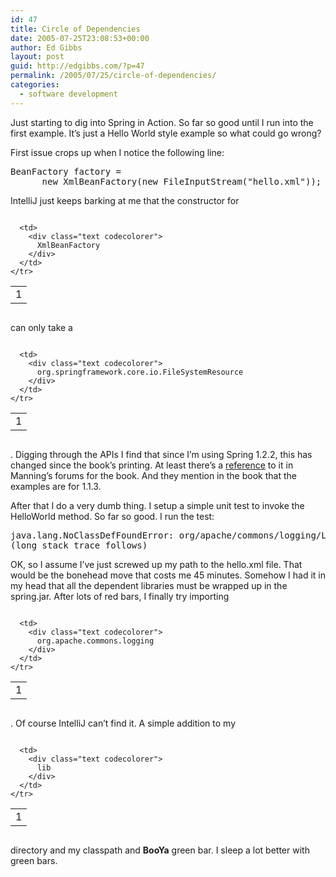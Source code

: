 ```yaml
---
id: 47
title: Circle of Dependencies
date: 2005-07-25T23:08:53+00:00
author: Ed Gibbs
layout: post
guid: http://edgibbs.com/?p=47
permalink: /2005/07/25/circle-of-dependencies/
categories:
  - software development
---
```

Just starting to dig into Spring in Action. So far so good until I run into the first example. It&#8217;s just a Hello World style example so what could go wrong?

First issue crops up when I notice the following line:

<pre>BeanFactory factory =
      new XmlBeanFactory(new FileInputStream("hello.xml"));
</pre>

IntelliJ just keeps barking at me that the constructor for

<div class="codecolorer-container text vibrant overflow-off" style="overflow:auto;white-space:nowrap;">
  <table cellspacing="0" cellpadding="0">
    <tr>
      <td class="line-numbers">
        <div>
          1<br />
        </div>
      </td>
      
      <td>
        <div class="text codecolorer">
          XmlBeanFactory
        </div>
      </td>
    </tr>
  </table>
</div>

can only take a

<div class="codecolorer-container text vibrant overflow-off" style="overflow:auto;white-space:nowrap;">
  <table cellspacing="0" cellpadding="0">
    <tr>
      <td class="line-numbers">
        <div>
          1<br />
        </div>
      </td>
      
      <td>
        <div class="text codecolorer">
          org.springframework.core.io.FileSystemResource
        </div>
      </td>
    </tr>
  </table>
</div>

. Digging through the APIs I find that since I&#8217;m using Spring 1.2.2, this has changed since the book&#8217;s printing. At least there&#8217;s a [reference](http://www.manning-sandbox.com/thread.jspa?threadID=12395&tstart=0) to it in Manning&#8217;s forums for the book. And they mention in the book that the examples are for 1.1.3.

After that I do a very dumb thing. I setup a simple unit test to invoke the HelloWorld method. So far so good. I run the test:

<pre>java.lang.NoClassDefFoundError: org/apache/commons/logging/LogFactory
(long stack trace follows)
</pre>

OK, so I assume I&#8217;ve just screwed up my path to the hello.xml file. That would be the bonehead move that costs me 45 minutes. Somehow I had it in my head that all the dependent libraries must be wrapped up in the spring.jar. After lots of red bars, I finally try importing

<div class="codecolorer-container text vibrant overflow-off" style="overflow:auto;white-space:nowrap;">
  <table cellspacing="0" cellpadding="0">
    <tr>
      <td class="line-numbers">
        <div>
          1<br />
        </div>
      </td>
      
      <td>
        <div class="text codecolorer">
          org.apache.commons.logging
        </div>
      </td>
    </tr>
  </table>
</div>

. Of course IntelliJ can&#8217;t find it. A simple addition to my

<div class="codecolorer-container text vibrant overflow-off" style="overflow:auto;white-space:nowrap;">
  <table cellspacing="0" cellpadding="0">
    <tr>
      <td class="line-numbers">
        <div>
          1<br />
        </div>
      </td>
      
      <td>
        <div class="text codecolorer">
          lib
        </div>
      </td>
    </tr>
  </table>
</div>

directory and my classpath and **BooYa** green bar. I sleep a lot better with green bars.
